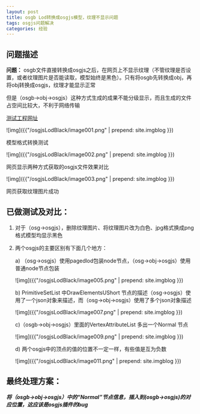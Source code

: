 ```yaml
---
layout: post
title: osgb Lod转换成osgjs模型，纹理不显示问题
tags: osgjs问题解决
categories: 经验
---
```


## 问题描述

**问题：** osgb文件直接转换成osgjs之后，在网页上不显示纹理（不管纹理是否设置，或者纹理图片是否能读取，模型始终是黑色）。只有将osgb先转换成obj，再将obj转换成osgjs，纹理才能显示正常

但是（osgb->obj->osgjs）这种方式生成的成果不能分级显示，而且生成的文件占空间比较大，不利于网络传输
 
[测试工程网址](https://github.com/Fav/learn_osgjs/tree/master/lesson01)

![img]({{"/osgjsLodBlack/image001.png" | prepend: site.imgblog }})

模型格式转换测试

![img]({{"/osgjsLodBlack/image002.png" | prepend: site.imgblog }})

网页显示两种方式获取的osgjs文件效果对比

![img]({{"/osgjsLodBlack/image003.png" | prepend: site.imgblog }})

网页获取纹理图片成功
 
 
 
## 已做测试及对比：

1. 对于（osg->osgjs），删除纹理图片、将纹理图片改为白色、jpg格式换成png格式模型均显示黑色

2. 两个osgjs的主要区别有下面几个地方：

	a) （osg->osgjs）使用pagedlod包装node节点，（osg->obj->osgjs）使用普通node节点包装

	![img]({{"/osgjsLodBlack/image005.png" | prepend: site.imgblog }})

	b) PrimitiveSetList 中DrawElementsUShort 节点的描述（osg->osgjs）使用了一个json对象来描述，而（osg->obj->osgjs）使用了多个json对象描述

	![img]({{"/osgjsLodBlack/image007.png" | prepend: site.imgblog }}) 

	c)（osgb->obj->osgjs）里面的VertexAttributeList 多出一个Normal 节点

	![img]({{"/osgjsLodBlack/image009.png" | prepend: site.imgblog }})

	d) 两个osgjs中的顶点的值的位置不一定一样，有些值是互为负数

	![img]({{"/osgjsLodBlack/image011.png" | prepend: site.imgblog }})


## 最终处理方案：

***将（osgb->obj->osgjs）中的“Normal”节点信息，插入到(osgb->osgjs)的对应位置，这应该是osgjs插件的bug***
